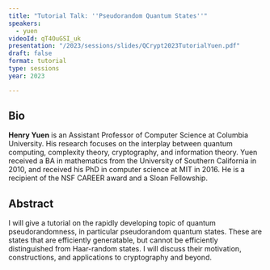 ```yaml
---
title: "Tutorial Talk: ''Pseudorandom Quantum States''"
speakers:
  - yuen
videoId: qT4OuGSI_uk
presentation: "/2023/sessions/slides/QCrypt2023TutorialYuen.pdf"
draft: false
format: tutorial
type: sessions
year: 2023

---
```

## Bio
**Henry Yuen** is an Assistant Professor of Computer Science at Columbia University. His research focuses on the interplay between quantum computing, complexity theory, cryptography, and information theory. Yuen received a BA in mathematics from the University of Southern California in 2010, and received his PhD in computer science at MIT in 2016. He is a recipient of the NSF CAREER award and a Sloan Fellowship.

## Abstract
I will give a tutorial on the rapidly developing topic of quantum pseudorandomness, in particular pseudorandom quantum states. These are states that are efficiently generatable, but cannot be efficiently distinguished from Haar-random states. I will discuss their motivation, constructions, and applications to cryptography and beyond.

<!-- fields to use above: -->
<!-- videoId: "Vfl9pPh6ipI" -->
<!-- presentation: "/2023/sessions/slides/QCrypt2023TutorialYuen.pdf" -->
